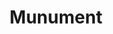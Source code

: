 ---
pid: fs347
title: Munument
location_transcription: Malcom X Park
coordinates: "[-75.225406374071, 39.952615586327]"
zipcode: '19122'
gen_neighborhood: North Philadelphia
neighborhood: Yorktown,Old Kensington,Jinogi
outside_phl: 
age: '31'
age_range: 30-39
instagram: 
image_file_name: fs_347.jpg
proposal_transcription: 
topic: Unknown
topic_summary: '0'
type: Other No Form
keywords_other: 
credit: Samin Malik
image_labels: 
twitter: 
facebook: 
permalink: "/monuments/fs347/"
layout: item-page
---